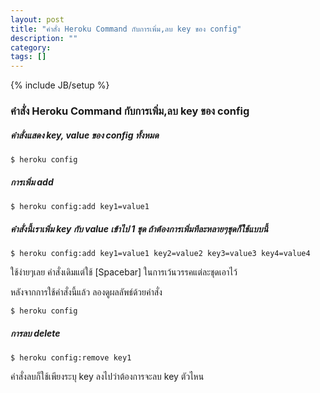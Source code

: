 ```yaml
---
layout: post
title: "คำสั่ง Heroku Command กับการเพิ่ม,ลบ key ของ config"
description: ""
category: 
tags: []
---
```

{% include JB/setup %}

### คำสั่ง Heroku Command กับการเพิ่ม,ลบ key ของ config

##### คำสั่งแสดง key, value ของ config ทั้งหมด

	$ heroku config

##### การเพิ่ม add
	
	$ heroku config:add key1=value1

##### คำสั่งนี้เราเพิ่ม key กับ value เข้าไป 1 ชุด ถ้าต้องการเพิ่มทีละหลายๆชุดก็ใช้แบบนี้

	$ heroku config:add key1=value1 key2=value2 key3=value3 key4=value4

ใช้ง่ายๆเลย คำสั่งเดิมแต่ใช้ [Spacebar] ในการเว้นวรรคแต่ละชุดเอาไว้ 

หลังจากการใช้คำสั่งนี้แล้ว ลองดูผลลัพธ์ด้วยคำสั่ง

	$ heroku config
	
##### การลบ delete

	$ heroku config:remove key1
	
คำสั่งลบก็ใช้เพียงระบุ key ลงไปว่าต้องการจะลบ key ตัวไหน











